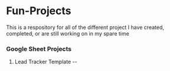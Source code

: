 # Fun-Projects
This is a respository for all of the different project I have created, completed, or are still working on in my spare time


### Google Sheet Projects
1. Lead Tracker Template -- 
